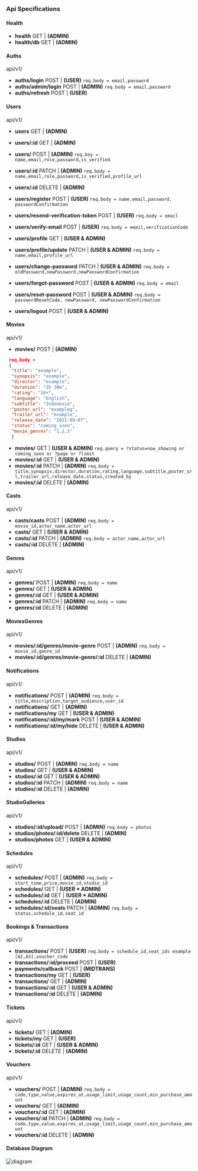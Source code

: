 ### Api Specifications

#### Health

- **health** GET | **(ADMIN)**
- **health/db** GET | **(ADMIN)**

#### Auths
api/v1/
- **auths/login** POST | **(USER)**
```req.body = email,password```
- **auths/admin/login** POST | **(ADMIN)**
```req.body = email,password```
- **auths/refresh** POST | **(USER)**

#### Users
api/v1/

- **users** GET | **(ADMIN)**
- **users/:id** GET | **(ADMIN)**
- **users/** POST | **(ADMIN)**
 ```req.boy = name,email,role,password,is_verified ```
- **users/:id** PATCH | **(ADMIN)**
 ```req.body = name,email,role,password,is_verified,profile_url```
- **users/:id** DELETE | **(ADMIN)**

- **users/register** POST | **(USER)**
 ```req.body = name,email,password, passwordConfirmation```
 - **users/resend-verification-token** POST | **(USER)**
```req.body = email```
- **users/verify-email** POST | **(USER)**
```req.body = email,verificationCode```
- **users/profile** GET | **(USER & ADMIN)**
- **users/profile/update** PATCH | **(USER & ADMIN)**
```req.body = name,email,profile_url```
- **users/change-password** PATCH | **(USER & ADMIN)**
```req.body = oldPassword,newPassword,newPasswordConfirmation```
- **users/forgot-password** POST | **(USER & ADMIN)**
```req.body = email```
- **users/reset-password** POST | **(USER & ADMIN)**
```req.body = passwordResetCode, newPassword, newPasswordConfirmation```
- **users/logout** POST | **(USER & ADMIN)**

#### Movies
api/v1/
- **movies/** POST | **(ADMIN)**
```json
 req.body =
 {
  "title": "example",
  "synopsis": "example",
  "director": "example",
  "duration": "2h 30m",
  "rating": "16+",
  "language": "English",
  "subtitle": "Indonesia",
  "poster_url": "exampleg",
  "trailer_url": "example",
  "release_date": "2021-09-07",
  "status": "coming_soon",
  "movie_genres": "1,2,3"
  }
  ```
- **movies/** GET | **(USER & ADMIN)**
 ```req.query = ?status=now_showing or coming_soon or ?page or ?limit```
- **movies/:id** GET | **(USER & ADMIN)**
- **movies/:id** PATCH | **(ADMIN)**
 ```req.body = title,synopsis,director,duration,rating,language,subtitle,poster_url,trailer_url,release_date,status,created_by```
- **movies/:id** DELETE | **(ADMIN)**

#### Casts
api/v1/
- **casts/casts** POST | **(ADMIN)**
 ```req.body = movie_id,actor_name,actor_url```
 - **casts/** GET | **(USER & ADMIN)**
- **casts/:id** PATCH | **(ADMIN)**
 ```req.body = actor_name,actor_url```
- **casts/:id** DELETE | **(ADMIN)**

#### Genres
api/v1/
- **genres/** POST | **(ADMIN)**
 ```req.body = name```
- **genres/** GET | **(USER & ADMIN)**
- **genres/:id** GET | **(USER & ADMIN)**
- **genres/:id** PATCH | **(ADMIN)**
 ```req.body = name```
- **genres/:id** DELETE | **(ADMIN)**

#### MoviesGenres
api/v1/
- **movies/:id/genres/movie-genre** POST | **(ADMIN)**
 ```req.body = movie_id,genre_id```
- **movies/:id/genres/movie-genre/:id** DELETE | **(ADMIN)**

#### Notifications
api/v1/
- **notifications/** POST | **(ADMIN)**
 ```req.body = title,description,target_audience,user_id```
- **notifications/** GET | **(ADMIN)**
- **notifications/my** GET | **(USER & ADMIN)**
- **notifications/:id/my/mark** POST | **(USER & ADMIN)**
- **notifications/:id/my/hide** DELETE | **(USER & ADMIN)**



#### Studios
api/v1/
- **studios/** POST | **(ADMIN)**
 ```req.body = name```
- **studios/** GET | **(USER & ADMIN)**
- **studios/:id** GET | **(USER & ADMIN)**
- **studios/:id** PATCH | **(ADMIN)**
 ```req.body = name```
- **studios/:id** DELETE | **(ADMIN)**

#### StudioGalleries
api/v1/
- **studios/:id/upload/** POST | **(ADMIN)**
 ```req.body = photos```
- **studios/photos/:id/delete** DELETE | **(ADMIN)**
- **studios/photos** GET | **(USER & ADMIN)**


#### Schedules
api/v1/
- **schedules/** POST | **(ADMIN)**
 ```req.body = start_time,price,movie_id,studio_id```
- **schedules/** GET | **(USER * ADMIN)**
- **schedules/:id** GET | **(USER * ADMIN)**
- **schedules/:id** DELETE | **(ADMIN)**
- **schedules/:id/seats** PATCH | **(ADMIN)**
 ```req.body = status,schedule_id,seat_id```

#### Bookings & Transactions
api/v1/
- **transactions/** POST | **(USER)**
 ```req.body = schedule_id,seat_ids example [A2,A3],voucher_code```
- **transactions/:id/proceed** POST | **(USER)**
- **payments/callback** POST | **(MIDTRANS)**
- **transactions/my** GET | **(USER)**
- **transactions/** GET | **(ADMIN)**
- **transactions/:id** GET | **(USER & ADMIN)**
- **transactions/:id** DELETE | **(ADMIN)**

#### Tickets
api/v1/
- **tickets/** GET | **(ADMIN)**
- **tickets/my** GET | **(USER)**
- **tickets/:id** GET | **(USER & ADMIN)**
- **tickets/:id** DELETE | **(ADMIN)**

#### Vouchers
api/v1/
- **vouchers/** POST | **(ADMIN)**
 ```req.body = code,type,value,expires_at,usage_limit,usage_count,min_purchase_amount```
- **vouchers/** GET | **(ADMIN)**
- **vouchers/:id** GET | **(ADMIN)**
- **vouchers/:id** PATCH | **(ADMIN)**
 ```req.body = code,type,value,expires_at,usage_limit,usage_count,min_purchase_amount```
- **vouchers/:id** DELETE | **(ADMIN)**

#### Database Diagram
![diagram](./public/img/cinema-booking.png)
